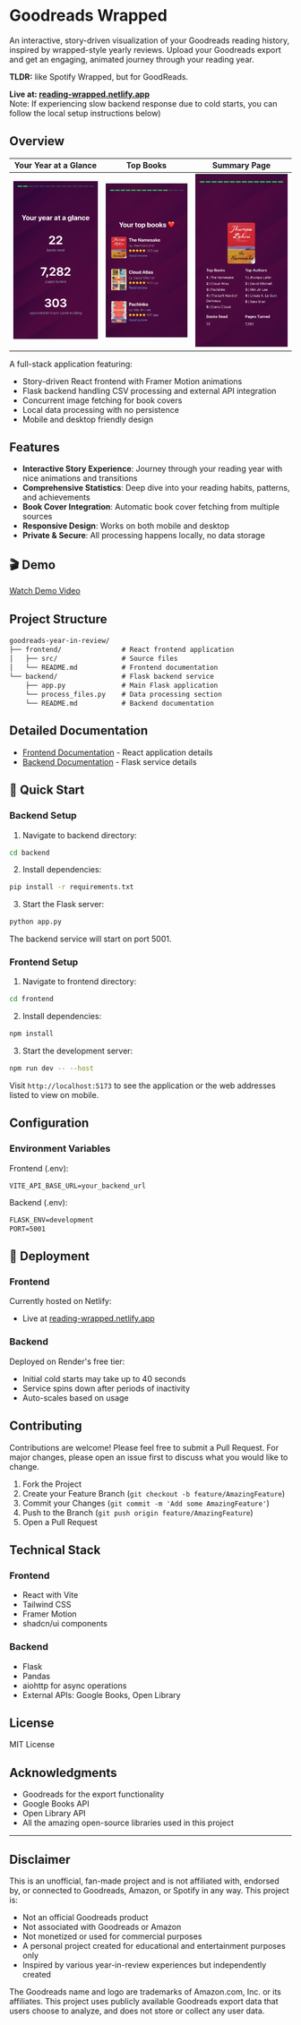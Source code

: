 # Goodreads Wrapped

An interactive, story-driven visualization of your Goodreads reading history, inspired by wrapped-style yearly reviews. Upload your Goodreads export and get an engaging, animated journey through your reading year.

**TLDR:** like Spotify Wrapped, but for GoodReads.

**Live at: [reading-wrapped.netlify.app](https://reading-wrapped.netlify.app/)**  
Note: If experiencing slow backend response due to cold starts, you can follow the local setup instructions below)

## Overview

|           Your Year at a Glance            |             Top Books              |               Summary Page               |
| :----------------------------------------: | :--------------------------------: | :--------------------------------------: |
| ![Year Overview](./media/yearAtGlance.png) | ![Top Books](./media/TopBooks.png) | ![Summary Page](./media/SummaryPage.png) |

A full-stack application featuring:

- Story-driven React frontend with Framer Motion animations
- Flask backend handling CSV processing and external API integration
- Concurrent image fetching for book covers
- Local data processing with no persistence
- Mobile and desktop friendly design

## Features

- **Interactive Story Experience**: Journey through your reading year with nice animations and transitions
- **Comprehensive Statistics**: Deep dive into your reading habits, patterns, and achievements
- **Book Cover Integration**: Automatic book cover fetching from multiple sources
- **Responsive Design**: Works on both mobile and desktop
- **Private & Secure**: All processing happens locally, no data storage

## 🎬 Demo

[Watch Demo Video](media/demo.mp4)

## Project Structure

```
goodreads-year-in-review/
├── frontend/               # React frontend application
│   ├── src/                # Source files
│   └── README.md           # Frontend documentation
└── backend/                # Flask backend service
    ├── app.py              # Main Flask application
    └── process_files.py    # Data processing section
    └── README.md           # Backend documentation
```

## Detailed Documentation

- [Frontend Documentation](./frontend/README.md) - React application details
- [Backend Documentation](./backend/README.md) - Flask service details

## 🚀 Quick Start

### Backend Setup

1. Navigate to backend directory:

```bash
cd backend
```

2. Install dependencies:

```bash
pip install -r requirements.txt
```

3. Start the Flask server:

```bash
python app.py
```

The backend service will start on port 5001.

### Frontend Setup

1. Navigate to frontend directory:

```bash
cd frontend
```

2. Install dependencies:

```bash
npm install
```

3. Start the development server:

```bash
npm run dev -- --host
```

Visit `http://localhost:5173` to see the application or the web addresses listed to view on mobile.

## Configuration

### Environment Variables

Frontend (.env):

```env
VITE_API_BASE_URL=your_backend_url
```

Backend (.env):

```env
FLASK_ENV=development
PORT=5001
```

## 📱 Deployment

### Frontend

Currently hosted on Netlify:

- Live at [reading-wrapped.netlify.app](https://reading-wrapped.netlify.app/)

### Backend

Deployed on Render's free tier:

- Initial cold starts may take up to 40 seconds
- Service spins down after periods of inactivity
- Auto-scales based on usage

## Contributing

Contributions are welcome! Please feel free to submit a Pull Request. For major changes, please open an issue first to discuss what you would like to change.

1. Fork the Project
2. Create your Feature Branch (`git checkout -b feature/AmazingFeature`)
3. Commit your Changes (`git commit -m 'Add some AmazingFeature'`)
4. Push to the Branch (`git push origin feature/AmazingFeature`)
5. Open a Pull Request

## Technical Stack

### Frontend

- React with Vite
- Tailwind CSS
- Framer Motion
- shadcn/ui components

### Backend

- Flask
- Pandas
- aiohttp for async operations
- External APIs: Google Books, Open Library

## License

MIT License

## Acknowledgments

- Goodreads for the export functionality
- Google Books API
- Open Library API
- All the amazing open-source libraries used in this project

---

## Disclaimer

This is an unofficial, fan-made project and is not affiliated with, endorsed by, or connected to Goodreads, Amazon, or Spotify in any way. This project is:

- Not an official Goodreads product
- Not associated with Goodreads or Amazon
- Not monetized or used for commercial purposes
- A personal project created for educational and entertainment purposes only
- Inspired by various year-in-review experiences but independently created

The Goodreads name and logo are trademarks of Amazon.com, Inc. or its affiliates. This project uses publicly available Goodreads export data that users choose to analyze, and does not store or collect any user data.
